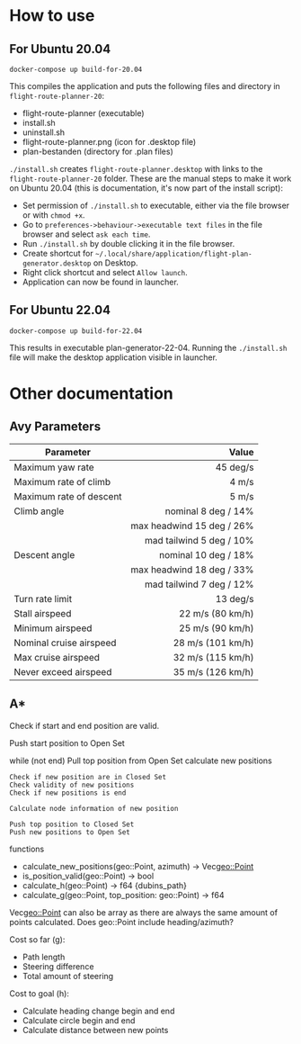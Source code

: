 # How to use
## For Ubuntu 20.04
```
docker-compose up build-for-20.04
```
This compiles the application and puts the following files and directory in `flight-route-planner-20`:
- flight-route-planner (executable)
- install.sh 
- uninstall.sh
- flight-route-planner.png (icon for .desktop file)
- plan-bestanden (directory for .plan files)

`./install.sh` creates `flight-route-planner.desktop` with links to the `flight-route-planner-20` folder.
These are the manual steps to make it work on Ubuntu 20.04 (this is documentation, it's now part of the install script):
- Set permission of `./install.sh` to executable, either via the file browser or with `chmod +x`.
- Go to `preferences->behaviour->executable text files` in the file browser and select `ask each time`.
- Run `./install.sh` by double clicking it in the file browser.
- Create shortcut for `~/.local/share/application/flight-plan-generator.desktop` on Desktop.
- Right click shortcut and select `Allow launch`.
- Application can now be found in launcher.

## For Ubuntu 22.04
```
docker-compose up build-for-22.04
```
This results in executable plan-generator-22-04. 
Running the `./install.sh` file will make the desktop application visible in launcher.

# Other documentation
## Avy Parameters
| Parameter | Value |
|-----------------|----------:|
| Maximum yaw rate | 45 deg/s |
| Maximum rate of climb | 4 m/s |
| Maximum rate of descent | 5 m/s |
| Climb angle | nominal 8 deg / 14% |
| | max headwind 15 deg / 26% |
| | mad tailwind 5 deg / 10% |
| Descent angle | nominal 10 deg / 18% |
| | max headwind 18 deg / 33% |
| | mad tailwind 7 deg / 12% |
| Turn rate limit | 13 deg/s |
| Stall airspeed | 22 m/s (80 km/h) |
| Minimum airspeed | 25 m/s (90 km/h) |
| Nominal cruise airspeed | 28 m/s (101 km/h) |
| Max cruise airspeed | 32 m/s (115 km/h) |
| Never exceed airspeed | 35 m/s (126 km/h) |

## A*

Check if start and end position are valid.

Push start position to Open Set

while (not end)
    Pull top position from Open Set
    calculate new positions

    Check if new position are in Closed Set
    Check validity of new positions
    Check if new positions is end 

    Calculate node information of new position

    Push top position to Closed Set
    Push new positions to Open Set


functions
- calculate_new_positions(geo::Point, azimuth) -> Vec<geo::Point>
- is_position_valid(geo::Point) -> bool
- calculate_h(geo::Point) -> f64 {dubins_path}
- calculate_g(geo::Point, top_position: geo::Point) -> f64

Vec<geo::Point> can also be array as there are always the same amount of points calculated.
Does geo::Point include heading/azimuth?

Cost so far (g):
- Path length
- Steering difference
- Total amount of steering

Cost to goal (h):
- Calculate heading change begin and end
- Calculate circle begin and end
- Calculate distance between new points